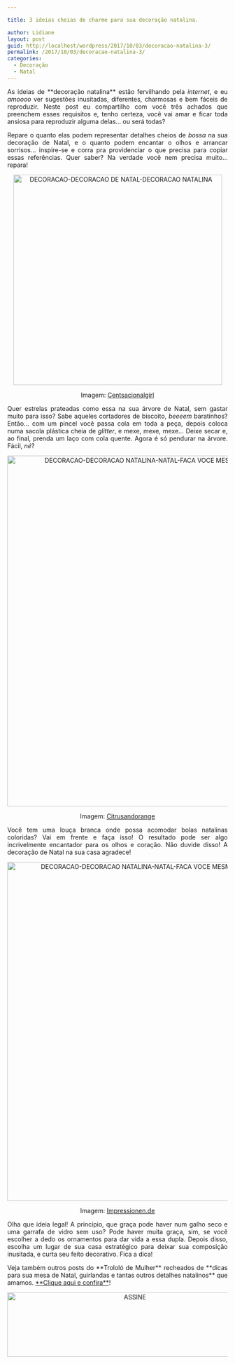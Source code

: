 ```yaml
---

title: 3 ideias cheias de charme para sua decoração natalina.

author: Lidiane
layout: post
guid: http://localhost/wordpress/2017/10/03/decoracao-natalina-3/
permalink: /2017/10/03/decoracao-natalina-3/
categories:
  - Decoração
  - Natal
---
```

<p align="justify">
  As ideias de **decoração natalina** estão fervilhando pela <em>internet</em>, e eu <em>amoooo</em> ver sugestões inusitadas, diferentes, charmosas e bem fáceis de reproduzir. Neste post eu compartilho com você três achados que preenchem esses requisitos e, tenho certeza, você vai amar e ficar toda ansiosa para reproduzir alguma delas… ou será todas?
</p>

<p align="justify">
  Repare o quanto elas podem representar detalhes cheios de <em>bossa</em> na sua decoração de Natal, e o quanto podem encantar o olhos e arrancar sorrisos… inspire-se e corra pra providenciar o que precisa para copiar essas referências. Quer saber? Na verdade você nem precisa muito… repara!
</p>

<p align="center">
  <a href="http://www.decoracaodacasa.com/blog/wp-content/uploads/2014/11/DECORACAO-DECORACAO-DE-NATAL-DECORACAO-NATALINA.jpg"><img class="alignnone size-full wp-image-2256" src="http://www.decoracaodacasa.com/blog/wp-content/uploads/2014/11/DECORACAO-DECORACAO-DE-NATAL-DECORACAO-NATALINA.jpg" alt="DECORACAO-DECORACAO DE NATAL-DECORACAO NATALINA" width="477" height="480" /></a>
</p>

<p align="center">
  Imagem: <a href="http://www.centsationalgirl.com/" target="_blank">Centsacionalgirl</a>
</p>

<p align="justify">
  Quer estrelas prateadas como essa na sua árvore de Natal, sem gastar muito para isso? Sabe aqueles cortadores de biscoito, <em>beeeem</em> baratinhos? Então… com um pincel você passa cola em toda a peça, depois coloca numa sacola plástica cheia de<em> glitter</em>, e mexe, mexe, mexe… Deixe secar e, ao final, prenda um laço com cola quente. Agora é só pendurar na árvore. Fácil, <em>né</em>?
</p>

<p align="center">
  <a href="http://www.decoracaodacasa.com/blog/wp-content/uploads/2014/11/DECORACAO-DECORACAO-NATALINA-NATAL-FACA-VOCE-MESMA.jpg"><img class="alignnone size-full wp-image-2257" src="http://www.decoracaodacasa.com/blog/wp-content/uploads/2014/11/DECORACAO-DECORACAO-NATALINA-NATAL-FACA-VOCE-MESMA.jpg" alt="DECORACAO-DECORACAO NATALINA-NATAL-FACA VOCE MESMA" width="599" height="800" /></a>
</p>

<p align="center">
  Imagem: <a href="http://citrusandorange.blogspot.com.br/" target="_blank">Citrusandorange</a>
</p>

<p align="justify">
  Você tem uma louça branca onde possa acomodar bolas natalinas coloridas? Vai em frente e faça isso! O resultado pode ser algo incrivelmente encantador para os olhos e coração. Não duvide disso! A decoração de Natal na sua casa agradece!
</p>

<p align="center">
  <a href="http://www.decoracaodacasa.com/blog/wp-content/uploads/2014/11/DECORACAO-DECORACAO-NATALINA-NATAL-FACA-VOCE-MESMA2.jpg"><img class="alignnone size-full wp-image-2258" src="http://www.decoracaodacasa.com/blog/wp-content/uploads/2014/11/DECORACAO-DECORACAO-NATALINA-NATAL-FACA-VOCE-MESMA2.jpg" alt="DECORACAO-DECORACAO NATALINA-NATAL-FACA VOCE MESMA[2]" width="600" height="773" /></a>
</p>

<p align="center">
  Imagem: <a href="http://www.impressionen.de/impressionen/de/" target="_blank">Impressionen.de</a>
</p>

<p align="justify">
  Olha que ideia legal! A princípio, que graça pode haver num galho seco e uma garrafa de vidro sem uso? Pode haver muita graça, sim, se você escolher a dedo os ornamentos para dar vida a essa dupla. Depois disso, escolha um lugar de sua casa estratégico para deixar sua composição inusitada, e curta seu feito decorativo. Fica a dica!
</p>

<p align="justify">
  Veja também outros posts do **Trololó de Mulher** recheados de **dicas para sua mesa de Natal, guirlandas e tantas outros detalhes natalinos** que amamos. <a href="http://www.trololodemulher.com.br/category/natal/" target="_blank">**Clique aqui e confira**</a>!
</p>

<p align="center">
  <a href="http://feedburner.google.com/fb/a/mailverify?uri=blogbichafemea&loc=pt_BR" target="_blank"><img class="alignnone size-full wp-image-14011" src="http://www.trololodemulher.com.br/blog/wp-content/uploads/2017/08/ASSINE.jpg" alt="ASSINE" width="568" height="147" /></a>
</p>